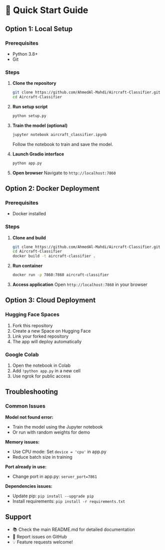 # 🚀 Quick Start Guide

## Option 1: Local Setup

### Prerequisites
- Python 3.8+
- Git

### Steps
1. **Clone the repository**
   ```bash
   git clone https://github.com/AhmedAl-Mahdi/Aircraft-Classifier.git
   cd Aircraft-Classifier
   ```

2. **Run setup script**
   ```bash
   python setup.py
   ```

3. **Train the model (optional)**
   ```bash
   jupyter notebook aircraft_classifier.ipynb
   ```
   Follow the notebook to train and save the model.

4. **Launch Gradio interface**
   ```bash
   python app.py
   ```

5. **Open browser**
   Navigate to `http://localhost:7860`

## Option 2: Docker Deployment

### Prerequisites
- Docker installed

### Steps
1. **Clone and build**
   ```bash
   git clone https://github.com/AhmedAl-Mahdi/Aircraft-Classifier.git
   cd Aircraft-Classifier
   docker build -t aircraft-classifier .
   ```

2. **Run container**
   ```bash
   docker run -p 7860:7860 aircraft-classifier
   ```

3. **Access application**
   Open `http://localhost:7860` in your browser

## Option 3: Cloud Deployment

### Hugging Face Spaces
1. Fork this repository
2. Create a new Space on Hugging Face
3. Link your forked repository
4. The app will deploy automatically

### Google Colab
1. Open the notebook in Colab
2. Add `!python app.py` in a new cell
3. Use ngrok for public access

## Troubleshooting

### Common Issues

**Model not found error:**
- Train the model using the Jupyter notebook
- Or run with random weights for demo

**Memory issues:**
- Use CPU mode: Set `device = 'cpu'` in app.py
- Reduce batch size in training

**Port already in use:**
- Change port in app.py: `server_port=7861`

**Dependencies issues:**
- Update pip: `pip install --upgrade pip`
- Install requirements: `pip install -r requirements.txt`

## Support

- 📚 Check the main README.md for detailed documentation
- 🐛 Report issues on GitHub
- 💡 Feature requests welcome!